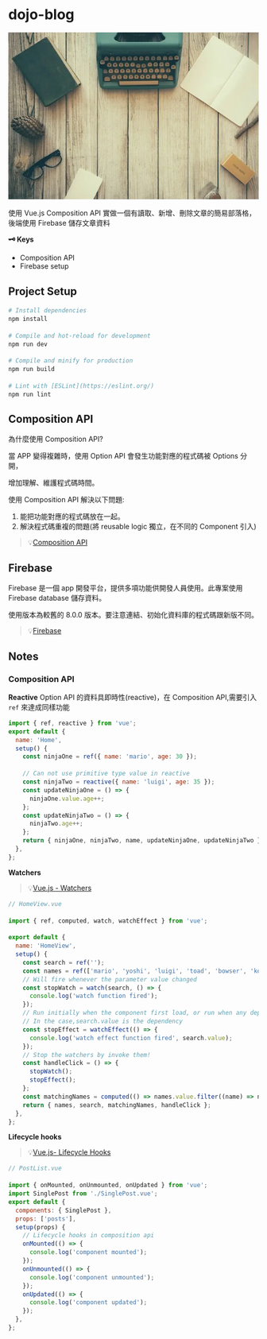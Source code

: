 # dojo-blog

![](src/assets/blog.webp)

使用 Vue.js Composition API 實做一個有讀取、新增、刪除文章的簡易部落格，後端使用 Firebase 儲存文章資料

**🗝️ Keys**

- Composition API
- Firebase setup

## Project Setup

```sh
# Install dependencies
npm install

# Compile and hot-reload for development
npm run dev

# Compile and minify for production
npm run build

# Lint with [ESLint](https://eslint.org/)
npm run lint

```

## Composition API

為什麼使用 Composition API?

當 APP 變得複雜時，使用 Option API 會發生功能對應的程式碼被 Options 分開，

增加理解、維護程式碼時間。

使用 Composition API 解決以下問題:

1. 能把功能對應的程式碼放在一起。
2. 解決程式碼重複的問題(將 reusable logic 獨立，在不同的 Component 引入)

> 💡[Composition API](https://vuejs.org/guide/extras/composition-api-faq.html)

## Firebase

Firebase 是一個 app 開發平台，提供多項功能供開發人員使用。此專案使用 Firebase database 儲存資料。

使用版本為較舊的 8.0.0 版本。要注意連結、初始化資料庫的程式碼跟新版不同。

> 💡[Firebase](https://firebase.google.com/)

## Notes

### Composition API

**Reactive**
Option API 的資料具即時性(reactive)，在 Composition API,需要引入 `ref` 來達成同樣功能

```javascript
import { ref, reactive } from 'vue';
export default {
  name: 'Home',
  setup() {
    const ninjaOne = ref({ name: 'mario', age: 30 });

    // Can not use primitive type value in reactive
    const ninjaTwo = reactive({ name: 'luigi', age: 35 });
    const updateNinjaOne = () => {
      ninjaOne.value.age++;
    };
    const updateNinjaTwo = () => {
      ninjaTwo.age++;
    };
    return { ninjaOne, ninjaTwo, name, updateNinjaOne, updateNinjaTwo };
  },
};
```

**Watchers**

> 💡[Vue.js - Watchers](https://vuejs.org/guide/essentials/watchers.html)

```js
// HomeView.vue

import { ref, computed, watch, watchEffect } from 'vue';

export default {
  name: 'HomeView',
  setup() {
    const search = ref('');
    const names = ref(['mario', 'yoshi', 'luigi', 'toad', 'bowser', 'koopa', 'peach']);
    // Will fire whenever the parameter value changed
    const stopWatch = watch(search, () => {
      console.log('watch function fired');
    });
    // Run initially when the component first load, or run when any dependency changed
    // In the case,search.value is the dependency
    const stopEffect = watchEffect(() => {
      console.log('watch effect function fired', search.value);
    });
    // Stop the watchers by invoke them!
    const handleClick = () => {
      stopWatch();
      stopEffect();
    };
    const matchingNames = computed(() => names.value.filter((name) => name.includes(search.value)));
    return { names, search, matchingNames, handleClick };
  },
};
```

**Lifecycle hooks**

> 💡[Vue.js- Lifecycle Hooks](https://vuejs.org/guide/essentials/lifecycle.html)

```javascript
// PostList.vue

import { onMounted, onUnmounted, onUpdated } from 'vue';
import SinglePost from './SinglePost.vue';
export default {
  components: { SinglePost },
  props: ['posts'],
  setup(props) {
    // Lifecycle hooks in composition api
    onMounted(() => {
      console.log('component mounted');
    });
    onUnmounted(() => {
      console.log('component unmounted');
    });
    onUpdated(() => {
      console.log('component updated');
    });
  },
};
```
